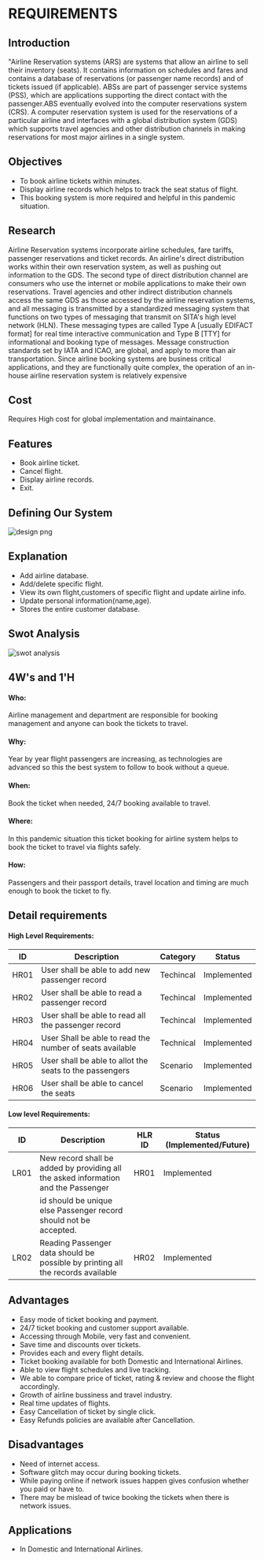 # REQUIREMENTS
## Introduction
"Airline Reservation systems (ARS) are systems that allow an airline to sell their inventory (seats). It contains information on schedules and fares and contains a database of reservations (or passenger name records) and of tickets issued (if applicable). ABSs are part of passenger service systems (PSS), which are applications supporting the direct contact with the passenger.ABS eventually evolved into the computer reservations system (CRS). A computer reservation system is used for the reservations of a particular airline and interfaces with a global distribution system (GDS) which supports travel agencies and other distribution channels in making reservations for most major airlines in a single system.
## Objectives
* To book airline tickets within minutes.
* Display airline records which helps to track the seat status of flight.
* This booking system is more required and helpful in this pandemic situation.
## Research
Airline Reservation systems incorporate airline schedules, fare tariffs, passenger reservations and ticket records. An airline's direct distribution works within their own reservation system, as well as pushing out information to the GDS. The second type of direct distribution channel are consumers who use the internet or mobile applications to make their own reservations. Travel agencies and other indirect distribution channels access the same GDS as those accessed by the airline reservation systems, and all messaging is transmitted by a standardized messaging system that functions on two types of messaging that transmit on SITA's high level network (HLN). These messaging types are called Type A [usually EDIFACT format] for real time interactive communication and Type B [TTY] for informational and booking type of messages. Message construction standards set by IATA and ICAO, are global, and apply to more than air transportation. Since airline booking systems are business critical applications, and they are functionally quite complex, the operation of an in-house airline reservation system is relatively expensive
## Cost
  Requires High cost for global implementation and maintainance.
## Features
  * Book airline ticket.
  * Cancel flight.
  * Display airline records.
  * Exit.

## Defining  Our System
 ![design png](https://user-images.githubusercontent.com/98866123/153311069-f4f23c33-05b0-4129-8757-2af0fbce41ea.png)

## Explanation
* Add airline database.
* Add/delete specific flight.
* View its own flight,customers of specific flight and update airline info.
* Update personal information(name,age).
* Stores the entire customer database.

 ## Swot Analysis
   ![swot analysis](https://user-images.githubusercontent.com/98866123/153329791-29fd871b-1fc9-4bac-b470-bb82c653ed81.png)
   
 ## 4W's and 1'H 
 #### Who:
Airline management and department are responsible for booking management and anyone can book the tickets to travel.
 #### Why:
Year by year flight passengers are increasing, as technologies are advanced so this the best system to follow to book without a queue.
 #### When:
Book the ticket when needed, 24/7 booking available to travel.
 #### Where:
In this pandemic situation this ticket booking for airline system helps to book the ticket to travel via flights safely.
 #### How:
Passengers and their passport details, travel location and timing are much enough to book the ticket to fly.

## Detail requirements
 #### High Level Requirements:
   | ID	  |                   Description	                              | Category     |  Status      |
   |----  |-------------------------------------------------------------|------------  |---------------                                                     
   | HR01 | User shall be able to add new passenger record	             |  Techincal   | 	Implemented
   | HR02	| User shall be able to read a passenger record	              |  Techincal 	 |  Implemented
   | HR03	| User shall be able to read all the passenger record	        |  Techincal   |  Implemented
   | HR04	| User Shall be able to read the number of seats available    | 	Technical   | 	Implemented
   | HR05	| User shall be able to allot the seats to the passengers	    |  Scenario	   |  Implemented
   | HR06	| User shall be able to cancel the seats                      |	 Scenario	   |  Implemented
 
 #### Low level Requirements:
   | ID	  |     Description                                                                      |	HLR ID   |	Status (Implemented/Future) |
   |------|--------------------------------------------------------------------------------------|----------|-----------------------------|
   | LR01 |  New record shall be added by providing all the asked information and the Passenger  |   HR01   |    Implemented              |
   |      |  id should be unique else Passenger record should not be accepted.	                  |          |	                            |            
   | LR02	| Reading Passenger data should be possible by printing all the records available     	| HR02	    |    Implemented              |
   
## Advantages
* Easy mode of ticket booking and payment.
* 24/7 ticket booking and customer support available.
* Accessing through Mobile, very fast and convenient.
* Save time and discounts over tickets.
* Provides each and every flight details.
* Ticket booking available for both Domestic and International Airlines.
* Able to view flight schedules and live tracking.
* We able to compare price of ticket, rating & review and choose the flight accordingly. 
* Growth of airline bussiness and travel industry.
* Real time updates of flights.
* Easy Cancellation of ticket by single click.
* Easy Refunds policies are available after Cancellation. 
## Disadvantages
* Need of internet access.
* Software glitch may occur during booking tickets.
* While paying online if network issues happen gives confusion whether you paid or have to.
* There may be mislead of twice booking the tickets when there is network issues.
## Applications
* In Domestic and International Airlines.














